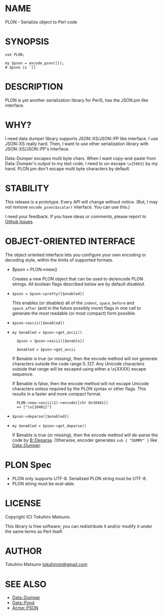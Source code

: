 # NAME

PLON - Serialize object to Perl code

# SYNOPSIS

    use PLON;

    my $pson = encode_pson([]);
    # $pson is `[]`

# DESCRIPTION

PLON is yet another serialization library for Perl5, has the JSON.pm like interface.

# WHY?

I need data dumper library supports JSON::XS/JSON::PP like interface.
I use JSON::XS really hard. Then, I want to use other serialization library with JSON::XS/JSON::PP's interface.

Data::Dumper escapes multi byte chars. When I want copy-and-paste from Data::Dumper's output to my test code, I need to un-escape `\x{5963}` by my hand. PLON.pm don't escape multi byte characters by default.

# STABILITY

This release is a prototype. Every API will change without notice.
(But, I may not remove `encode_pson($scalar)` interface. You can use this.)

I need your feedback. If you have ideas or comments, please report to [Github Issues](https://github.com/tokuhirom/PLON/issues).

# OBJECT-ORIENTED INTERFACE

The object oriented interface lets you configure your own encoding or
decoding style, within the limits of supported formats.

- $pson = PLON->new()

    Creates a new PLON object that can be used to de/encode PLON
    strings. All boolean flags described below are by default _disabled_.

- `$pson = $pson->pretty([$enabled])`

    This enables (or disables) all of the `indent`, `space_before` and
    `space_after` (and in the future possibly more) flags in one call to
    generate the most readable (or most compact) form possible.

- `$pson->ascii([$enabled])`
- `my $enabled = $pson->get_ascii()`

        $pson = $pson->ascii([$enable])

        $enabled = $pson->get_ascii

    If $enable is true (or missing), then the encode method will not generate characters outside
    the code range 0..127. Any Unicode characters outside that range will be escaped using either
    a \\x{XXXX} escape sequence.

    If $enable is false, then the encode method will not escape Unicode characters unless
    required by the PLON syntax or other flags. This results in a faster and more compact format.

        PLON->new->ascii(1)->encode([chr 0x10401])
        => ["\x{10401}"]

- `$pson->deparse([$enabled])`
- `my $enabled = $pson->get_deparse()`

    If $enable is true (or missing), then the encode method will de-parse the code by [B::Deparse](https://metacpan.org/pod/B::Deparse).
    Otherwise, encoder generates `sub { "DUMMY" }` like [Data::Dumper](https://metacpan.org/pod/Data::Dumper).

# PLON Spec

- PLON only supports UTF-8. Serialized PLON string must be UTF-8.
- PLON string must be eval-able.

# LICENSE

Copyright (C) Tokuhiro Matsuno.

This library is free software; you can redistribute it and/or modify
it under the same terms as Perl itself.

# AUTHOR

Tokuhiro Matsuno <tokuhirom@gmail.com>

# SEE ALSO

- [Data::Dumper](https://metacpan.org/pod/Data::Dumper)
- [Data::Pond](https://metacpan.org/pod/Data::Pond)
- [Acme::PSON](https://metacpan.org/pod/Acme::PSON)
